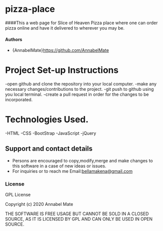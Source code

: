 # pizza-place

####This a web page for Slice of Heaven Pizza place where one can order pizza online and have it delivered to wherever you may be.

#### Authors
- {AnnabelMate}https://github.com/AnnabelMate

# Project Set-up Instructions
-open github and clone the repository into your local computer.
-make any necessary changes/contributions to the project.
-git push to github using you local terminal.
-create a pull request in order for the changes to be incorporated.

# Technologies Used.
-HTML
-CSS
-BootStrap
-JavaScript
-jQuery

## Support and contact details
- Persons are encouraged to copy,modify,merge and make changes to this software in a case of new ideas or issues.
- For inquiries or to reach me Email:bellamakena@gmail.com

### License
GPL License

Copyright (c) 2020 Annabel Mate

THE SOFTWARE IS FREE USAGE BUT CANNOT BE SOLD IN A CLOSED SOURCE,
AS IT IS LICENSED BY GPL AND CAN ONLY BE USED IN OPEN SOURCE.

